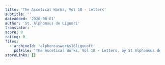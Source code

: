 ```yaml
---
title: 'The Ascetical Works, Vol 18 - Letters'
subtitle: ''
dateAdded: '2020-08-01'
author: 'St. Alphonsus de Liguori'
translator: ''
score: 0
rating: 0
files:
  - archiveId: 'alphonsusworks18liguuoft'
    pdfFile: 'The Ascetical Works, Vol 18 - Letters, by St Alphonsus de Liguori.pdf'
storeLinks: []
---
```




